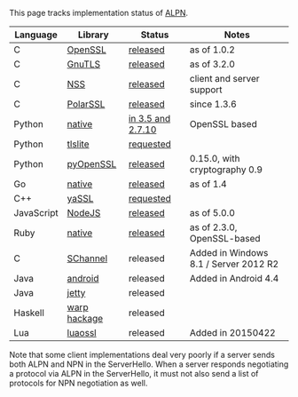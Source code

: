 This page tracks implementation status of [ALPN](http://tools.ietf.org/html/rfc7301).

Language | Library | Status | Notes
--- | --- | --- | --- 
C | [OpenSSL](http://www.openssl.org) | [released](http://git.openssl.org/gitweb/?p=openssl.git;a=blob;f=NEWS;h=fc466ae3cc1ee38b566516eafe913e32409798a4;hb=HEAD) | as of 1.0.2
C | [GnuTLS](http://www.gnutls.org/) | [released](http://gnutls.org/manual/html_node/Application-Layer-Protocol-Negotiation-_0028ALPN_0029.html) | as of 3.2.0
C | [NSS](https://developer.mozilla.org/en/docs/NSS) | [released](https://developer.mozilla.org/en-US/docs/NSS/NSS_3.15.5_release_notes#New_Functionality) | client and server support
C | [PolarSSL](https://polarssl.org) | [released](https://polarssl.org/tech-updates/releases/polarssl-1.3.6-released) | since 1.3.6 
Python | [native](http://docs.python.org/3/library/ssl.html) | [in 3.5 and 2.7.10](http://bugs.python.org/issue20188) | OpenSSL based
Python | [tlslite](http://trevp.net/tlslite/) | [requested](https://github.com/trevp/tlslite/issues/19) | 
Python | [pyOpenSSL](https://github.com/pyca/pyopenssl) | [released](https://github.com/pyca/pyopenssl/pull/120) | 0.15.0, with cryptography 0.9
Go | [native](http://golang.org/pkg/crypto/tls/) | [released](https://golang.org/doc/go1.4) | as of 1.4
C++ | [yaSSL](http://www.wolfssl.com/yaSSL/) | [requested](https://github.com/cyassl/cyassl/issues/66) |
JavaScript | [NodeJS](http://nodejs.org/api/tls.html) | [released](https://nodejs.org/en/blog/release/v5.0.0/) | as of 5.0.0
Ruby | [native](http://ruby-doc.org/stdlib-2.0/libdoc/openssl/rdoc/OpenSSL.html) | [released](https://bugs.ruby-lang.org/issues/9390) | as of 2.3.0, OpenSSL-based
C | [SChannel](http://technet.microsoft.com/en-us/library/hh831771.aspx) | released | Added in Windows 8.1 / Server 2012 R2
Java | [android](https://code.google.com/p/android/issues/detail?id=56942) | released | Added in Android 4.4  
Java | [jetty](https://github.com/jetty-project/jetty-alpn/) | released |
Haskell | [warp](https://github.com/yesodweb/wai) [hackage](https://hackage.haskell.org/package/warp) | released |
Lua | [luaossl](https://github.com/wahern/luaossl) | released | Added in 20150422

Note that some client implementations deal very poorly if a server sends both ALPN and NPN in the ServerHello.  When a server responds negotiating a protocol via ALPN in the ServerHello, it must not also send a list of protocols for NPN negotiation as well.

